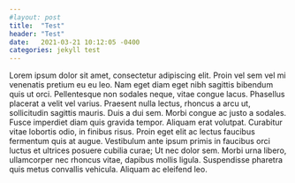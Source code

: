 ```yaml
---
#layout: post
title:  "Test"
header: "Test"
date:   2021-03-21 10:12:05 -0400
categories: jekyll test
---
```


Lorem ipsum dolor sit amet, consectetur adipiscing elit. Proin vel sem vel mi venenatis pretium eu eu leo. Nam eget diam eget nibh sagittis bibendum quis ut orci. Pellentesque non sodales neque, vitae congue lacus. Phasellus placerat a velit vel varius. Praesent nulla lectus, rhoncus a arcu ut, sollicitudin sagittis mauris. Duis a dui sem. Morbi congue ac justo a sodales. Fusce imperdiet diam quis gravida tempor. Aliquam erat volutpat. Curabitur vitae lobortis odio, in finibus risus. Proin eget elit ac lectus faucibus fermentum quis at augue. Vestibulum ante ipsum primis in faucibus orci luctus et ultrices posuere cubilia curae; Ut nec dolor sem. Morbi urna libero, ullamcorper nec rhoncus vitae, dapibus mollis ligula. Suspendisse pharetra quis metus convallis vehicula. Aliquam ac eleifend leo.